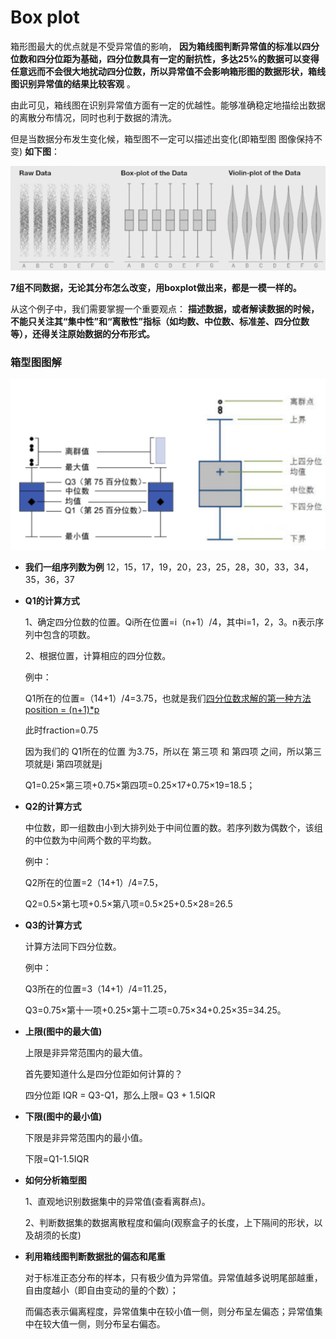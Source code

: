 # Box plot

箱形图最大的优点就是不受异常值的影响， __因为箱线图判断异常值的标准以四分位数和四分位距为基础，四分位数具有一定的耐抗性，多达25%的数据可以变得任意远而不会很大地扰动四分位数，所以异常值不会影响箱形图的数据形状，箱线图识别异常值的结果比较客观__ 。

由此可见，箱线图在识别异常值方面有一定的优越性。能够准确稳定地描绘出数据的离散分布情况，同时也利于数据的清洗。

但是当数据分布发生变化候，箱型图不一定可以描述出变化(即箱型图 图像保持不变) __如下图__：

<div align=center><img src="./static/v2-244720b667952f72b74eb4d196989b56_b.gif"/></div>

__7组不同数据，无论其分布怎么改变，用boxplot做出来，都是一模一样的。__


从这个例子中，我们需要掌握一个重要观点： __描述数据，或者解读数据的时候，不能只关注其“集中性”和“离散性”指标（如均数、中位数、标准差、四分位数等），还得关注原始数据的分布形式。__


### 箱型图图解

<div align=center><img src="./static/box%20plot/2.png"/></div>


*   __我们一组序列数为例__ 12，15，17，19，20，23，25，28，30，33，34，35，36，37


*   __Q1的计算方式__

    1、确定四分位数的位置。Qi所在位置=i（n+1）/4，其中i=1，2，3。n表示序列中包含的项数。

    2、根据位置，计算相应的四分位数。

    例中：

    Q1所在的位置=（14+1）/4=3.75，也就是我们[四分位数求解的第一种方法 position = (n+1)*p](https://github.com/OneStepAndTwoSteps/Data_Analysis/blob/master/Pandas%E7%A7%91%E5%AD%A6%E8%AE%A1%E7%AE%97%E5%BA%93/README.md#%E5%88%86%E4%BD%8D%E6%95%B0%E8%A7%A3%E9%87%8A)
    
    此时fraction=0.75

    因为我们的 Q1所在的位置 为3.75，所以在 第三项 和 第四项 之间，所以第三项就是i 第四项就是j

    Q1=0.25×第三项+0.75×第四项=0.25×17+0.75×19=18.5；


*   __Q2的计算方式__

    中位数，即一组数由小到大排列处于中间位置的数。若序列数为偶数个，该组的中位数为中间两个数的平均数。

    例中：

    Q2所在的位置=2（14+1）/4=7.5，

    Q2=0.5×第七项+0.5×第八项=0.5×25+0.5×28=26.5



*   __Q3的计算方式__

    计算方法同下四分位数。

    例中：

    Q3所在的位置=3（14+1）/4=11.25，

    Q3=0.75×第十一项+0.25×第十二项=0.75×34+0.25×35=34.25。


*   __上限(图中的最大值)__

    上限是非异常范围内的最大值。

    首先要知道什么是四分位距如何计算的？

    四分位距 IQR = Q3-Q1，那么上限= Q3 + 1.5IQR



*   __下限(图中的最小值)__

    下限是非异常范围内的最小值。

    下限=Q1-1.5IQR


*   __如何分析箱型图__

    1、直观地识别数据集中的异常值(查看离群点)。

    2、判断数据集的数据离散程度和偏向(观察盒子的长度，上下隔间的形状，以及胡须的长度)  

*   __利用箱线图判断数据批的偏态和尾重__ 

    对于标准正态分布的样本，只有极少值为异常值。异常值越多说明尾部越重，自由度越小（即自由变动的量的个数）；

    而偏态表示偏离程度，异常值集中在较小值一侧，则分布呈左偏态；异常值集中在较大值一侧，则分布呈右偏态。

